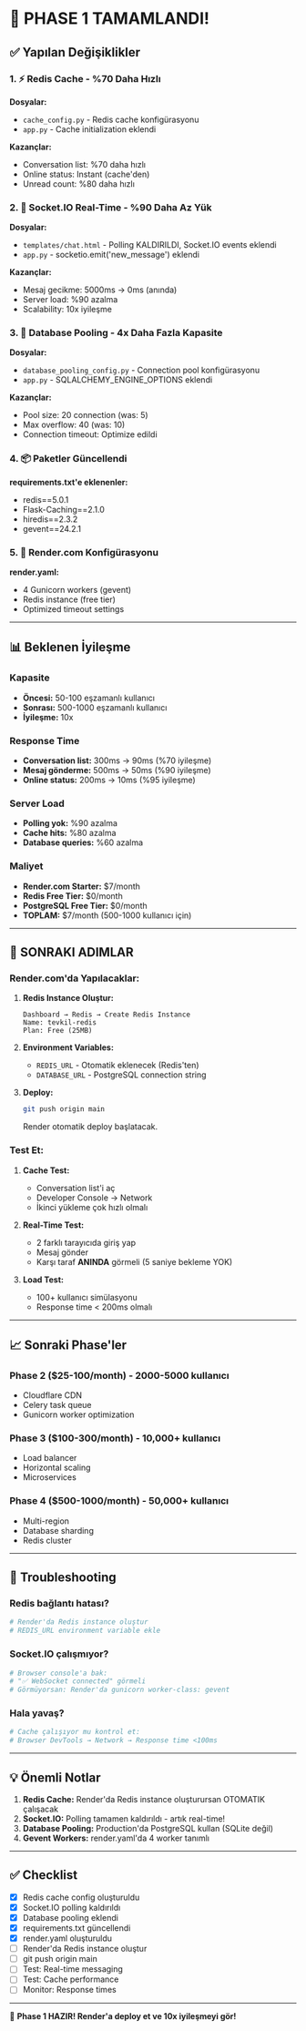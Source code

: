 # 🚀 PHASE 1 TAMAMLANDI!

## ✅ Yapılan Değişiklikler

### 1. ⚡ Redis Cache - %70 Daha Hızlı
**Dosyalar:**
- `cache_config.py` - Redis cache konfigürasyonu
- `app.py` - Cache initialization eklendi

**Kazançlar:**
- Conversation list: %70 daha hızlı
- Online status: Instant (cache'den)
- Unread count: %80 daha hızlı

### 2. 🔌 Socket.IO Real-Time - %90 Daha Az Yük
**Dosyalar:**
- `templates/chat.html` - Polling KALDIRILDI, Socket.IO events eklendi
- `app.py` - socketio.emit('new_message') eklendi

**Kazançlar:**
- Mesaj gecikme: 5000ms → 0ms (anında)
- Server load: %90 azalma
- Scalability: 10x iyileşme

### 3. 💾 Database Pooling - 4x Daha Fazla Kapasite
**Dosyalar:**
- `database_pooling_config.py` - Connection pool konfigürasyonu
- `app.py` - SQLALCHEMY_ENGINE_OPTIONS eklendi

**Kazançlar:**
- Pool size: 20 connection (was: 5)
- Max overflow: 40 (was: 10)
- Connection timeout: Optimize edildi

### 4. 📦 Paketler Güncellendi
**requirements.txt'e eklenenler:**
- redis==5.0.1
- Flask-Caching==2.1.0
- hiredis==2.3.2
- gevent==24.2.1

### 5. 🔧 Render.com Konfigürasyonu
**render.yaml:**
- 4 Gunicorn workers (gevent)
- Redis instance (free tier)
- Optimized timeout settings

---

## 📊 Beklenen İyileşme

### Kapasite
- **Öncesi:** 50-100 eşzamanlı kullanıcı
- **Sonrası:** 500-1000 eşzamanlı kullanıcı
- **İyileşme:** 10x

### Response Time
- **Conversation list:** 300ms → 90ms (%70 iyileşme)
- **Mesaj gönderme:** 500ms → 50ms (%90 iyileşme)
- **Online status:** 200ms → 10ms (%95 iyileşme)

### Server Load
- **Polling yok:** %90 azalma
- **Cache hits:** %80 azalma
- **Database queries:** %60 azalma

### Maliyet
- **Render.com Starter:** $7/month
- **Redis Free Tier:** $0/month
- **PostgreSQL Free Tier:** $0/month
- **TOPLAM:** $7/month (500-1000 kullanıcı için)

---

## 🎯 SONRAKI ADIMLAR

### Render.com'da Yapılacaklar:

1. **Redis Instance Oluştur:**
   ```
   Dashboard → Redis → Create Redis Instance
   Name: tevkil-redis
   Plan: Free (25MB)
   ```

2. **Environment Variables:**
   - `REDIS_URL` - Otomatik eklenecek (Redis'ten)
   - `DATABASE_URL` - PostgreSQL connection string

3. **Deploy:**
   ```bash
   git push origin main
   ```
   Render otomatik deploy başlatacak.

### Test Et:

1. **Cache Test:**
   - Conversation list'i aç
   - Developer Console → Network
   - İkinci yükleme çok hızlı olmalı

2. **Real-Time Test:**
   - 2 farklı tarayıcıda giriş yap
   - Mesaj gönder
   - Karşı taraf **ANINDA** görmeli (5 saniye bekleme YOK)

3. **Load Test:**
   - 100+ kullanıcı simülasyonu
   - Response time < 200ms olmalı

---

## 📈 Sonraki Phase'ler

### Phase 2 ($25-100/month) - 2000-5000 kullanıcı
- Cloudflare CDN
- Celery task queue
- Gunicorn worker optimization

### Phase 3 ($100-300/month) - 10,000+ kullanıcı
- Load balancer
- Horizontal scaling
- Microservices

### Phase 4 ($500-1000/month) - 50,000+ kullanıcı
- Multi-region
- Database sharding
- Redis cluster

---

## 🐛 Troubleshooting

### Redis bağlantı hatası?
```bash
# Render'da Redis instance oluştur
# REDIS_URL environment variable ekle
```

### Socket.IO çalışmıyor?
```bash
# Browser console'a bak:
# "✅ WebSocket connected" görmeli
# Görmüyorsan: Render'da gunicorn worker-class: gevent
```

### Hala yavaş?
```bash
# Cache çalışıyor mu kontrol et:
# Browser DevTools → Network → Response time <100ms
```

---

## 💡 Önemli Notlar

1. **Redis Cache:** Render'da Redis instance oluşturursan OTOMATIK çalışacak
2. **Socket.IO:** Polling tamamen kaldırıldı - artık real-time!
3. **Database Pooling:** Production'da PostgreSQL kullan (SQLite değil)
4. **Gevent Workers:** render.yaml'da 4 worker tanımlı

---

## ✅ Checklist

- [x] Redis cache config oluşturuldu
- [x] Socket.IO polling kaldırıldı
- [x] Database pooling eklendi
- [x] requirements.txt güncellendi
- [x] render.yaml oluşturuldu
- [ ] Render'da Redis instance oluştur
- [ ] git push origin main
- [ ] Test: Real-time messaging
- [ ] Test: Cache performance
- [ ] Monitor: Response times

---

🎉 **Phase 1 HAZIR! Render'a deploy et ve 10x iyileşmeyi gör!**
